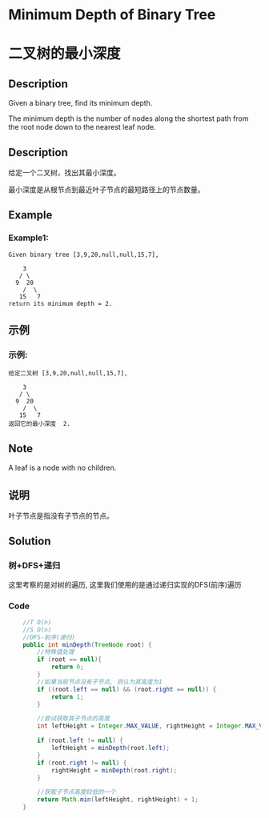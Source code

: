 # Minimum Depth of Binary Tree
# 二叉树的最小深度



## Description
Given a binary tree, find its minimum depth.

The minimum depth is the number of nodes along the shortest path from the root node down to the nearest leaf node.



## Description
给定一个二叉树，找出其最小深度。

最小深度是从根节点到最近叶子节点的最短路径上的节点数量。


## Example
### Example1:
	Given binary tree [3,9,20,null,null,15,7],

		3
	   / \
	  9  20
		/  \
	   15   7
	return its minimum depth = 2.

## 示例
### 示例:
	给定二叉树 [3,9,20,null,null,15,7],

		3
	   / \
	  9  20
		/  \
	   15   7
	返回它的最小深度  2.


## Note
A leaf is a node with no children.

## 说明
叶子节点是指没有子节点的节点。

## Solution
### 树+DFS+递归
这里考察的是对树的遍历, 这里我们使用的是通过递归实现的DFS(前序)遍历

### Code

```java
    //T O(n)
    //S O(n)
    //DFS-前序(递归)
    public int minDepth(TreeNode root) {
        //特殊值处理
        if (root == null){
            return 0;
        }
        //如果当前节点没有子节点, 则认为其高度为1
        if ((root.left == null) && (root.right == null)) {
            return 1;
        }

        //尝试获取其子节点的高度
        int leftHeight = Integer.MAX_VALUE, rightHeight = Integer.MAX_VALUE;

        if (root.left != null) {
            leftHeight = minDepth(root.left);
        }
        if (root.right != null) {
            rightHeight = minDepth(root.right);
        }

        //获取子节点高度较低的一个
        return Math.min(leftHeight, rightHeight) + 1;
    }
```